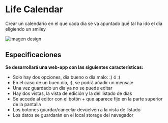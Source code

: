 #  Life Calendar
Crear un calendario en el que cada día se va apuntado qué tal ha ido el día eligiendo un smiley

![imagen design](/assets/life-calendar-design.png)

## Especificaciones
**Se desarrollará una web-app con las siguientes características:**
- Solo hay dos opciones, día bueno o día malo: :) ó :(
- En el caso de un buen día, :), se podrá añadir un mensaje
- Una vez guardado un día ya no se puede editar
- Hay dos vistas, la vista de edición y la del listado de días
- Se accede al editor con el botón + que aparece fijo en la parte superior de la pantalla
- Los botones guardar/cancelar devuelven a la vista de listado
- Los datos se guardarán en el local storage del navegador
